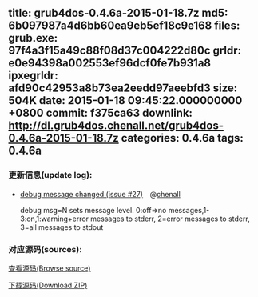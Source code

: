 title: grub4dos-0.4.6a-2015-01-18.7z
md5: 6b097987a4d6bb60ea9eb5ef18c9e168
files:
  grub.exe: 97f4a3f15a49c88f08d37c004222d80c
  grldr: e0e94398a002553ef96dcf0fe7b931a8
  ipxegrldr: afd90c42953a8b73ea2eedd97aeebfd3
size: 504K
date: 2015-01-18 09:45:22.000000000 +0800
commit: f375ca63
downlink: http://dl.grub4dos.chenall.net/grub4dos-0.4.6a-2015-01-18.7z
categories: 0.4.6a
tags: 0.4.6a
---


### 更新信息(update log):
  * [debug message changed (issue #27)](https://github.com/chenall/grub4dos/commit/f375ca634714ecfbabec5769422cbb03828bbd8d)　@[chenall](https://github.com/chenall)
    
    debug msg=N sets message level. 0:off=>no messages,1-3:on,1:warning+error messages to stderr, 2=error messages to stderr, 3=all messages to stdout

### 对应源码(sources):
  [查看源码(Browse source)](https://github.com/chenall/grub4dos/tree/f375ca634714ecfbabec5769422cbb03828bbd8d)

  [下载源码(Download ZIP)](https://github.com/chenall/grub4dos/archive/f375ca634714ecfbabec5769422cbb03828bbd8d.zip)
